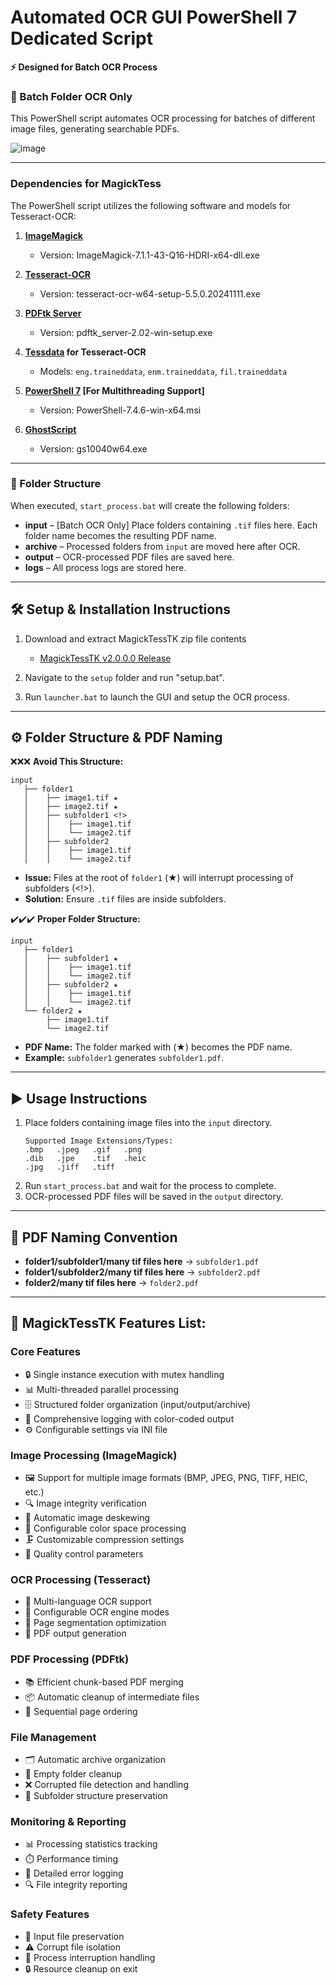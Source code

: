 # Automated OCR GUI PowerShell 7 Dedicated Script

**⚡ Designed for Batch OCR Process**

### 🚀 Batch Folder OCR Only

This PowerShell script automates OCR processing for batches of different image files, generating searchable PDFs.

![image](https://github.com/user-attachments/assets/28d549bc-8e6c-4962-88a3-632fdfdaed63)

---
### Dependencies for MagickTess

The PowerShell script utilizes the following software and models for Tesseract-OCR:

1. **[ImageMagick](https://imagemagick.org)**  
   - Version: ImageMagick-7.1.1-43-Q16-HDRI-x64-dll.exe  

2. **[Tesseract-OCR](https://github.com/UB-Mannheim/tesseract/wiki)**  
   - Version: tesseract-ocr-w64-setup-5.5.0.20241111.exe
  
3. **[PDFtk Server](https://www.pdflabs.com/tools/pdftk-server/)**
   - Version: pdftk_server-2.02-win-setup.exe

4. **[Tessdata](https://github.com/tesseract-ocr/tessdata/tree/main) for Tesseract-OCR**  
   - Models: `eng.traineddata`, `enm.traineddata`, `fil.traineddata`
   
5. **[PowerShell 7](https://github.com/PowerShell/PowerShell) [For Multithreading Support]**
   - Version: PowerShell-7.4.6-win-x64.msi
  
6. **[GhostScript](https://ghostscript.com/releases/gsdnld.html)**
   - Version: gs10040w64.exe

---
### 📂 Folder Structure
When executed, `start_process.bat` will create the following folders:

- **input** – [Batch OCR Only] Place folders containing `.tif` files here. Each folder name becomes the resulting PDF name.
- **archive** – Processed folders from `input` are moved here after OCR.
- **output** – OCR-processed PDF files are saved here.
- **logs** – All process logs are stored here.

---
## 🛠️ Setup & Installation Instructions

1. Download and extract MagickTessTK zip file contents
   - [MagickTessTK v2.0.0.0 Release](https://github.com/NeoMatrix14241/MagickTessTK/releases/download/MagickTessTK-v2.0.0.0/MagickTessTK-v2.0.0.0.zip)

2. Navigate to the `setup` folder and run "setup.bat".

3. Run `launcher.bat` to launch the GUI and setup the OCR process.

---
## ⚙️ Folder Structure & PDF Naming

❌❌❌ **Avoid This Structure:**
```
input
   ├── folder1
   │    ├── image1.tif ★
   │    ├── image2.tif ★
   │    ├── subfolder1 <!>
   │    │    ├── image1.tif
   │    │    └── image2.tif
   │    ├── subfolder2
   │    │    ├── image1.tif
   │    │    └── image2.tif
```
- **Issue:** Files at the root of `folder1` (★) will interrupt processing of subfolders (<!>).
- **Solution:** Ensure `.tif` files are inside subfolders.

✔️✔️✔️ **Proper Folder Structure:**
```
input
   ├── folder1
   │    ├── subfolder1 ★
   │    │    ├── image1.tif
   │    │    └── image2.tif
   │    ├── subfolder2 ★
   │    │    ├── image1.tif
   │    │    └── image2.tif
   └── folder2 ★
        ├── image1.tif
        └── image2.tif
```
- **PDF Name:** The folder marked with (★) becomes the PDF name.
- **Example:** `subfolder1` generates `subfolder1.pdf`.

---
## ▶️ Usage Instructions

1. Place folders containing image files into the `input` directory.
   ```
   Supported Image Extensions/Types:
   .bmp   .jpeg   .gif   .png
   .dib   .jpe    .tif   .heic
   .jpg   .jiff   .tiff
   ```
3. Run `start_process.bat` and wait for the process to complete.
4. OCR-processed PDF files will be saved in the `output` directory.

---
## 📄 PDF Naming Convention

- **folder1/subfolder1/many tif files here** → `subfolder1.pdf`
- **folder1/subfolder2/many tif files here** → `subfolder2.pdf`
- **folder2/many tif files here** → `folder2.pdf`

---
## 🤖 MagickTessTK Features List:

### Core Features
- 🔒 Single instance execution with mutex handling
- 📊 Multi-threaded parallel processing
- 🗄️ Structured folder organization (input/output/archive)
- 📝 Comprehensive logging with color-coded output
- ⚙️ Configurable settings via INI file

### Image Processing (ImageMagick)
- 🖼️ Support for multiple image formats (BMP, JPEG, PNG, TIFF, HEIC, etc.)
- 🔍 Image integrity verification
- 📐 Automatic image deskewing
- 🎨 Configurable color space processing
- 🗜️ Customizable compression settings
- 🔧 Quality control parameters

### OCR Processing (Tesseract)
- 📖 Multi-language OCR support
- 🎯 Configurable OCR engine modes
- 📑 Page segmentation optimization
- 📄 PDF output generation

### PDF Processing (PDFtk)
- 📚 Efficient chunk-based PDF merging
- 📦 Automatic cleanup of intermediate files
- 📎 Sequential page ordering

### File Management
- 🗂️ Automatic archive organization
- 🧹 Empty folder cleanup
- ❌ Corrupted file detection and handling
- 📁 Subfolder structure preservation

### Monitoring & Reporting
- 📊 Processing statistics tracking
- ⏱️ Performance timing
- 📝 Detailed error logging
- 🔍 File integrity reporting

### Safety Features
- 💾 Input file preservation
- ⚠️ Corrupt file isolation
- 🔄 Process interruption handling
- 🔒 Resource cleanup on exit
